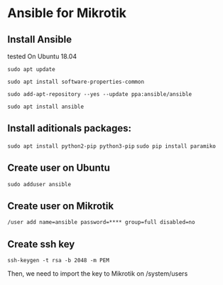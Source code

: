 # Ansible for Mikrotik
## Install Ansible

tested On Ubuntu 18.04

`sudo apt update`

`sudo apt install software-properties-common`

`sudo add-apt-repository --yes --update ppa:ansible/ansible`

`sudo apt install ansible`

## Install aditionals packages:

`sudo apt install python2-pip python3-pip`
`sudo pip install paramiko`

## Create user on Ubuntu

`sudo adduser ansible`

## Create user on Mikrotik

`/user add name=ansible password=**** group=full disabled=no`

## Create ssh key
`ssh-keygen -t rsa -b 2048 -m PEM`

Then, we need to import the key to Mikrotik on /system/users

